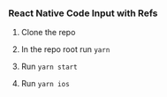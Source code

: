 ### React Native Code Input with Refs

1. Clone the repo

2. In the repo root run `yarn`

3. Run `yarn start`

4. Run `yarn ios`